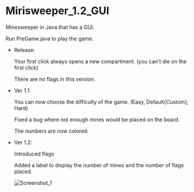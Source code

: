 # Mirisweeper_1.2_GUI
Minesweeper in Java that has a GUI.

Run PreGame.java to play the game.

- Release:
 
   Your first click always opens a new compartment. (you can't die on the first click)
   
   There are no flags in this version.
    
- Ver 1.1: 
 
  You can now choose the difficulty of the game. (Easy, Default{Custom}, Hard)
  
  Fixed a bug where not enough mines would be placed on the board.
  
  The numbers are now colored.

- Ver 1.2:

  Introduced flags
  
  Added a label to display the number of mines and the number of flags placed.
  
  
  ![Screenshot_1](https://user-images.githubusercontent.com/92262991/216819042-f67fa691-75b5-4957-ab1f-0f7e6b240afd.jpg)
